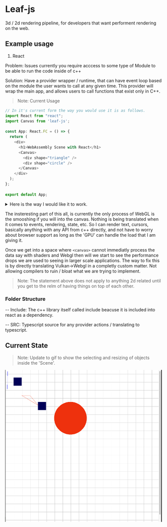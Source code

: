 # Leaf-js

3d / 2d rendering pipeline, for developers that want performent rendering on the web.

## Example usage

1. React

Problem: Issues currently you require acccess to some type of Module to be able to run the code inside of c++

Solution: Have a provider wrapper / runtime, that can have event loop based on the module the user wants to call at any given time. This provider will wrap the main app, and allows users to call functions that exist only in C++.

> Note: Current Usage
```typescript
// In it's current form the way you would use it is as follows.
import React from "react";
import Canvas from 'leaf-js';

const App: React.FC = () => {
  return (
    <div>
      <h1>WebAssembly Scene with React</h1>
      <Canvas>
        <div shape="triangle" />
        <div shape="circle" />
      </Canvas>
    </div>
  );
};

export default App;
```

<details><summary>Here is the way I would like it to work.</summary>

The Main Goal is to improve the user expierence of something like Three.js, or reactFiber. At the same time the goal is to improve proformance, and make sure the developer can have the best possible expierence with complex or simple 3d renders.

```typescript
import Leaf from 'leaf-js';

// All of these options have defaults.
const CubeRender = () => {
  return (
    {Leaf.Cube({ // Return a cube inside a canvas, that you can append to.
      x: 100, 
      y: 100,
      w: 100,
      h: 100,
      animation: {
        rotation: {
          x: { -32, 1s }
        }
      },
      color: {
        r: 0,
        g: 0,
        b: 0,
        a: 0,
      }
    })}
  )
};
```

```typescript
import Leaf, {Provider} from 'leaf-js';

const ParentCube = () => {
  return (
    <Provider
      server=?
      address=?
      returnType=?
    >
      /* The provider controls mutliple people controlling cubes at the same time, say multiplayer. */
    </Provider>
  )
}
```

</details> 

The insteresting part of this all, is currently the only process of WebGL is the smooshing if you will into the canvas. Nothing is being translated when it comes to events, rendering, state, etc. So I can render text, cursors, basically anything with any API from c++ directly, and not have to worry about browser support as long as the 'GPU' can handle the load that I am giving it. 

Once we get into a space where `<canvas>` cannot immediatly process the data say with shaders and Webgl then will we start to see the performance drops we are used to seeing in larger scale applications. The way to fix this is by directly translating Vulkan->Webgl in a completly custom matter. Not allowing compilers to ruin / bloat what we are trying to implement.

> Note: The statement above does not apply to anything 2d related until you get to the relm of having things on top of each other.

### Folder Structure

-- Include: The c++ library itself called include beacuse it is included into react as a dependency.

-- SRC: Typescript source for any provider actions / translating to typescript.

## Current State

> Note: Update to gif to show the selecting and resizing of objects inside the 'Scene'.

![docs](docs/state.png)